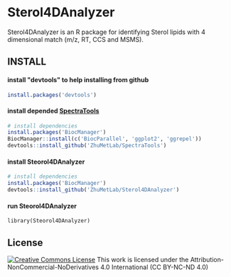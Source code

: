 # Sterol4DAnalyzer

Sterol4DAnalyzer is an R package for identifying Sterol lipids with 4 dimensional match 
(m/z, RT, CCS and MSMS).

## INSTALL

#### install "devtools" to help installing from github

``` R
install.packages('devtools')
```

#### install depended [SpectraTools](https://github.com/ZhuMetLab/SpectraTools)

``` R
# install dependencies
install.packages('BiocManager')
BiocManager::install(c('BiocParallel', 'ggplot2', 'ggrepel'))
devtools::install_github('ZhuMetLab/SpectraTools')
```

#### install Steorol4DAnalyzer

``` R
# install dependencies
install.packages('BiocManager')
devtools::install_github('ZhuMetLab/Sterol4DAnalyzer')
```

#### run Steorol4DAnalyzer
``` $
library(Steorol4DAnalyzer)

```

## License
<a rel="license" href="https://creativecommons.org/licenses/by-nc-nd/4.0/"><img alt="Creative Commons License" style="border-width:0" src="https://i.creativecommons.org/l/by-nc-nd/4.0/88x31.png" /></a> 
This work is licensed under the Attribution-NonCommercial-NoDerivatives 4.0 International (CC BY-NC-ND 4.0)
